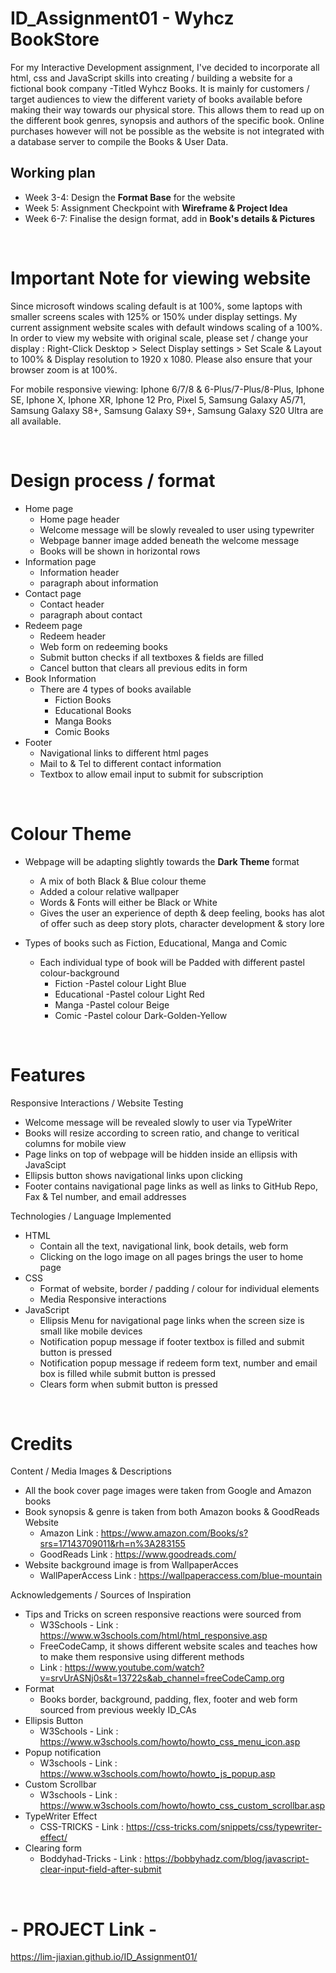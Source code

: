 # ID_Assignment01 - Wyhcz BookStore
For my Interactive Development assignment, I've decided to incorporate all html, css and JavaScript skills into creating / building a website for a fictional book company -Titled Wyhcz Books.
It is mainly for customers / target audiences to view the different variety of books available before making their way towards our physical store. This allows them to read up on the different book genres, synopsis and authors of the specific book. Online purchases however will not be possible as the website is not integrated with a database server to compile the Books & User Data.

## Working plan
- Week 3-4: Design the __Format Base__ for the website
- Week 5: Assignment Checkpoint with __Wireframe & Project Idea__
- Week 6-7: Finalise the design format, add in __Book's details & Pictures__

&nbsp;
&nbsp;
&nbsp;

# Important Note for viewing website
Since microsoft windows scaling default is at 100%, some laptops with smaller screens scales with 125% or 150% under display settings. My current assignment website scales with default windows scaling of a 100%. In order to view my website with original scale, please set / change your display : Right-Click Desktop > Select Display settings > Set Scale & Layout to 100% & Display resolution to 1920 x 1080. Please also ensure that your browser zoom is at 100%.
&nbsp;

For mobile responsive viewing: Iphone 6/7/8 & 6-Plus/7-Plus/8-Plus, Iphone SE, Iphone X, Iphone XR, Iphone 12 Pro, Pixel 5, Samsung Galaxy A5/71, Samsung Galaxy S8+, Samsung Galaxy S9+, Samsung Galaxy S20 Ultra are all available.

&nbsp;
&nbsp;
&nbsp;
# Design process / format
- Home page
  - Home page header 
  - Welcome message will be slowly revealed to user using typewriter
  - Webpage banner image added beneath the welcome message
  - Books will be shown in horizontal rows
- Information page 
  - Information header
  - paragraph about information
- Contact page
  - Contact header
  - paragraph about contact
- Redeem page
  - Redeem header
  - Web form on redeeming books
  - Submit button checks if all textboxes & fields are filled
  - Cancel button that clears all previous edits in form
- Book Information
  - There are 4 types of books available
    - Fiction Books
    - Educational Books
    - Manga Books
    - Comic Books
- Footer
  - Navigational links to different html pages
  - Mail to & Tel to different contact information
  - Textbox to allow email input to submit for subscription 

&nbsp;
&nbsp;
&nbsp;
# Colour Theme
- Webpage will be adapting slightly towards the __Dark Theme__ format
  - A mix of both Black & Blue colour theme
  - Added a colour relative wallpaper
  - Words & Fonts will either be Black or White
  - Gives the user an experience of depth & deep feeling, books has alot of offer such as deep story plots, character development & story lore 

- Types of books such as Fiction, Educational, Manga and Comic
  - Each individual type of book will be Padded with different pastel colour-background
    - Fiction -Pastel colour Light Blue
    - Educational -Pastel colour Light Red
    - Manga -Pastel colour Beige
    - Comic -Pastel colour Dark-Golden-Yellow

&nbsp;
&nbsp;
&nbsp;
# Features
Responsive Interactions / Website Testing
- Welcome message will be revealed slowly to user via TypeWriter
- Books will resize according to screen ratio, and change to veritical columns for mobile view
- Page links on top of webpage will be hidden inside an ellipsis with JavaScipt
- Ellipsis button shows navigational links upon clicking
- Footer contains navigational page links as well as links to GitHub Repo, Fax & Tel number, and email addresses

Technologies / Language Implemented
- HTML
  - Contain all the text, navigational link, book details, web form
  - Clicking on the logo image on all pages brings the user to home page 
- CSS
  - Format of website, border / padding / colour for individual elements 
  - Media Responsive interactions 
- JavaScript
  - Ellipsis Menu for navigational page links when the screen size is small like mobile devices 
  - Notification popup message if footer textbox is filled and submit button is pressed
  - Notification popup message if redeem form text, number and email box is filled while submit button is pressed
  - Clears form when submit button is pressed
  
&nbsp;
&nbsp;
&nbsp;
# Credits
Content / Media Images & Descriptions
- All the book cover page images were taken from Google and Amazon books
- Book synopsis & genre is taken from both Amazon books & GoodReads Website
  - Amazon Link : https://www.amazon.com/Books/s?srs=17143709011&rh=n%3A283155
  - GoodReads Link : https://www.goodreads.com/
- Website background image is from WallpaperAcces 
  - WallPaperAccess Link : https://wallpaperaccess.com/blue-mountain

Acknowledgements / Sources of Inspiration
- Tips and Tricks on screen responsive reactions were sourced from
  - W3Schools - Link : https://www.w3schools.com/html/html_responsive.asp
  - FreeCodeCamp, it shows different website scales and teaches how to make them responsive using different methods 
   - Link : https://www.youtube.com/watch?v=srvUrASNj0s&t=13722s&ab_channel=freeCodeCamp.org
- Format
  - Books border, background, padding, flex, footer and web form sourced from previous weekly ID_CAs
- Ellipsis Button
  - W3Schools - Link : https://www.w3schools.com/howto/howto_css_menu_icon.asp
- Popup notification
  - W3schools - Link : https://www.w3schools.com/howto/howto_js_popup.asp  
- Custom Scrollbar
  - W3schools - Link : https://www.w3schools.com/howto/howto_css_custom_scrollbar.asp  
- TypeWriter Effect
  -  CSS-TRICKS - Link : https://css-tricks.com/snippets/css/typewriter-effect/
- Clearing form
  - Boddyhad-Tricks - Link : https://bobbyhadz.com/blog/javascript-clear-input-field-after-submit   
   
&nbsp;
&nbsp;
&nbsp;
# - PROJECT Link -
https://lim-jiaxian.github.io/ID_Assignment01/
